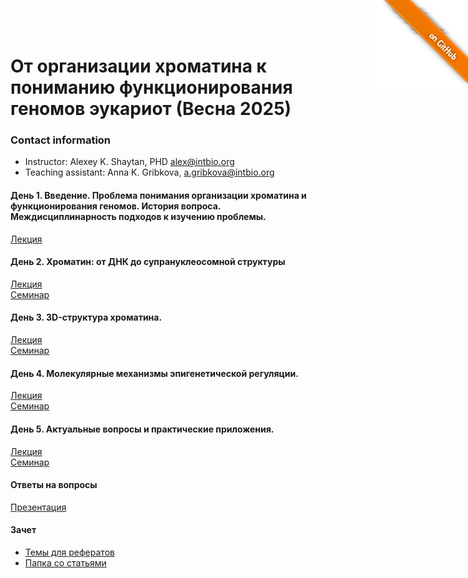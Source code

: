 <a href="https://github.com/intbio/2024_chromatin_sirius/blob/main/index.md"><img style="position: absolute; top: 0; right: 0; border: 0;" src="gitimg.png" alt="To GitHub"></a>
# От организации хроматина к пониманию функционирования геномов эукариот (Весна 2025)

### Contact information
- Instructor: Alexey K. Shaytan, PHD alex@intbio.org
- Teaching assistant: Anna K. Gribkova, a.gribkova@intbio.org 

#### День 1. Введение. Проблема понимания организации хроматина и функционирования геномов. История вопроса. Междисциплинарность подходов к изучению проблемы.
[Лекция](slides/1Lecture1_Intro_new.pdf)  


#### День 2. Хроматин: от ДНК до супрануклеосомной структуры
[Лекция](slides/3Lecture2_Chromatin_new.pdf)  
[Семинар](https://docs.google.com/presentation/d/1V4Hjo7pQuXwXuTRNGFREk2jlc_GXlvonYyP7LjB1qZo/edit?usp=drive_link)


#### День 3. 3D-структура хроматина. 
[Лекция](slides/4-5Lecture3_3D_and_Epigenetics.pdf)  
[Семинар](https://docs.google.com/presentation/d/17dtTOsecF7vjAJzu33mwhS5_REbqeD7dvtzvchDN5p4/edit?usp=drive_link)


#### День 4. Молекулярные механизмы эпигенетической регуляции. 
[Лекция](slides/4-5Lecture3_3D_and_Epigenetics.pdf)  
[Семинар](https://docs.google.com/presentation/d/1IXQWTJ9pl9rAXCZZqdzvwgPW1HTnZL3rh6-T9nhDx_w/edit?usp=drive_link) 

<!---
#### День 5. Экспериментальная эпигеномика
[Лекция](slides/6Lecture4_Experimental_epigenomics.pdf)  
[Семинар](https://docs.google.com/presentation/d/1ZOiD6E1xokh0Bbu730JUYj7MwAv6binuyzceU7cvn0g/edit?usp=sharing)
--->

#### День 5. Актуальные вопросы и практические приложения.  
[Лекция](slides/7Lecture6_Advanced_topics.pdf)  
[Семинар](https://docs.google.com/presentation/d/146BUyYFfyRosMwYe37L8SfqReJNcJiNHnmiJInV4Yrg/edit?usp=sharing)

#### Ответы на вопросы
[Презентация](https://docs.google.com/presentation/d/1IhCjqGYbSR8x5BLQgXGSyBPb8V48I2nKEXX4Mgw14Oo/edit?usp=sharing)  


#### Зачет
- [Темы для рефератов](https://docs.google.com/document/d/1ztJtFxGLdJS_T3wqNKGaLk0DuVyhWBLSSNaUYAShHxo/edit?usp=sharing)
- [Папка со статьями](https://drive.google.com/drive/folders/1tPwEpwCvWKmxmsda1KGcQYidiQaa7tpK?usp=sharing)
